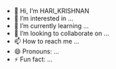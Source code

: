 - 👋 Hi, I’m HARI_KRISHNAN
- 👀 I’m interested in ...
- 🌱 I’m currently learning ...
- 💞️ I’m looking to collaborate on ...
- 📫 How to reach me ...
- 😄 Pronouns: ...
- ⚡ Fun fact: ...

<!---
HARI-CHARLEZ/HARI-CHARLEZ is a ✨ special ✨ repository because its `README.md` (this file) appears on your GitHub profile.
You can click the Preview link to take a look at your changes.
--->
